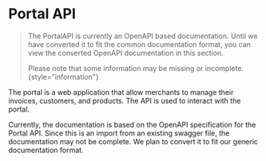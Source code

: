 # Portal API

<include from="Snippets-PortalAPI.md" element-id="snippet-header" />

> The PortalAPI is currently an OpenAPI based documentation. Until we have converted it to fit the common documentation format, you can view the converted OpenAPI documentation in this section.
> 
> Please note that some information may be missing or incomplete.
> {style="information"}

The portal is a web application that allow merchants to manage their invoices, customers, and products. The API is used to interact with the portal.

Currently, the documentation is based on the OpenAPI specification for the Portal API. Since this is an import from an existing swagger file, the documentation may not be complete. We plan to convert it to fit our generic documentation format.